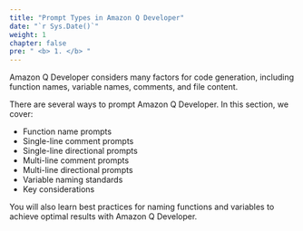 ```yaml
---
title: "Prompt Types in Amazon Q Developer"
date: "`r Sys.Date()`"
weight: 1
chapter: false
pre: " <b> 1. </b> "
---
```


Amazon Q Developer considers many factors for code generation, including function names, variable names, comments, and file content.

There are several ways to prompt Amazon Q Developer. In this section, we cover:

- Function name prompts
- Single-line comment prompts
- Single-line directional prompts
- Multi-line comment prompts
- Multi-line directional prompts
- Variable naming standards
- Key considerations

You will also learn best practices for naming functions and variables to achieve optimal results with Amazon Q Developer.